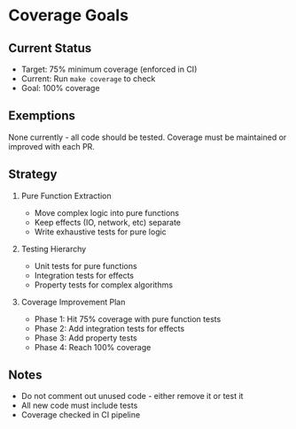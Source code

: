 # Coverage Goals

## Current Status
- Target: 75% minimum coverage (enforced in CI)
- Current: Run `make coverage` to check
- Goal: 100% coverage

## Exemptions
None currently - all code should be tested.
Coverage must be maintained or improved with each PR.

## Strategy
1. Pure Function Extraction
   - Move complex logic into pure functions
   - Keep effects (IO, network, etc) separate
   - Write exhaustive tests for pure logic

2. Testing Hierarchy
   - Unit tests for pure functions
   - Integration tests for effects
   - Property tests for complex algorithms

3. Coverage Improvement Plan
   - Phase 1: Hit 75% coverage with pure function tests
   - Phase 2: Add integration tests for effects
   - Phase 3: Add property tests
   - Phase 4: Reach 100% coverage

## Notes
- Do not comment out unused code - either remove it or test it
- All new code must include tests
- Coverage checked in CI pipeline
